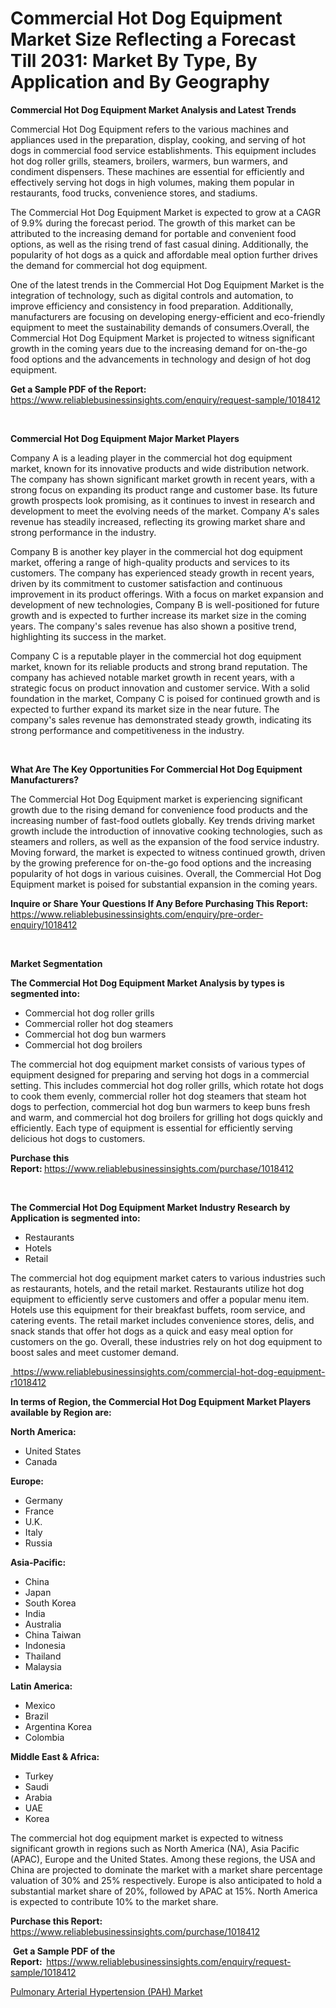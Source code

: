 <p><h1>Commercial Hot Dog Equipment Market Size Reflecting a Forecast Till 2031: Market By Type, By Application and By Geography</h1></p><p><strong>Commercial Hot Dog Equipment Market Analysis and Latest Trends</strong></p>
<p><p>Commercial Hot Dog Equipment refers to the various machines and appliances used in the preparation, display, cooking, and serving of hot dogs in commercial food service establishments. This equipment includes hot dog roller grills, steamers, broilers, warmers, bun warmers, and condiment dispensers. These machines are essential for efficiently and effectively serving hot dogs in high volumes, making them popular in restaurants, food trucks, convenience stores, and stadiums.</p><p>The Commercial Hot Dog Equipment Market is expected to grow at a CAGR of 9.9% during the forecast period. The growth of this market can be attributed to the increasing demand for portable and convenient food options, as well as the rising trend of fast casual dining. Additionally, the popularity of hot dogs as a quick and affordable meal option further drives the demand for commercial hot dog equipment.</p><p>One of the latest trends in the Commercial Hot Dog Equipment Market is the integration of technology, such as digital controls and automation, to improve efficiency and consistency in food preparation. Additionally, manufacturers are focusing on developing energy-efficient and eco-friendly equipment to meet the sustainability demands of consumers.Overall, the Commercial Hot Dog Equipment Market is projected to witness significant growth in the coming years due to the increasing demand for on-the-go food options and the advancements in technology and design of hot dog equipment.</p></p>
<p><strong>Get a Sample PDF of the Report:&nbsp;</strong> <a href="https://www.reliablebusinessinsights.com/enquiry/request-sample/1018412">https://www.reliablebusinessinsights.com/enquiry/request-sample/1018412</a></p>
<p>&nbsp;</p>
<p><strong>Commercial Hot Dog Equipment Major Market Players</strong></p>
<p><p>Company A is a leading player in the commercial hot dog equipment market, known for its innovative products and wide distribution network. The company has shown significant market growth in recent years, with a strong focus on expanding its product range and customer base. Its future growth prospects look promising, as it continues to invest in research and development to meet the evolving needs of the market. Company A's sales revenue has steadily increased, reflecting its growing market share and strong performance in the industry.</p><p>Company B is another key player in the commercial hot dog equipment market, offering a range of high-quality products and services to its customers. The company has experienced steady growth in recent years, driven by its commitment to customer satisfaction and continuous improvement in its product offerings. With a focus on market expansion and development of new technologies, Company B is well-positioned for future growth and is expected to further increase its market size in the coming years. The company's sales revenue has also shown a positive trend, highlighting its success in the market.</p><p>Company C is a reputable player in the commercial hot dog equipment market, known for its reliable products and strong brand reputation. The company has achieved notable market growth in recent years, with a strategic focus on product innovation and customer service. With a solid foundation in the market, Company C is poised for continued growth and is expected to further expand its market size in the near future. The company's sales revenue has demonstrated steady growth, indicating its strong performance and competitiveness in the industry.</p></p>
<p>&nbsp;</p>
<p><strong>What Are The Key Opportunities For Commercial Hot Dog Equipment Manufacturers?</strong></p>
<p><p>The Commercial Hot Dog Equipment market is experiencing significant growth due to the rising demand for convenience food products and the increasing number of fast-food outlets globally. Key trends driving market growth include the introduction of innovative cooking technologies, such as steamers and rollers, as well as the expansion of the food service industry. Moving forward, the market is expected to witness continued growth, driven by the growing preference for on-the-go food options and the increasing popularity of hot dogs in various cuisines. Overall, the Commercial Hot Dog Equipment market is poised for substantial expansion in the coming years.</p></p>
<p><strong>Inquire or Share Your Questions If Any Before Purchasing This Report:</strong> <a href="https://www.reliablebusinessinsights.com/enquiry/pre-order-enquiry/1018412">https://www.reliablebusinessinsights.com/enquiry/pre-order-enquiry/1018412</a></p>
<p>&nbsp;</p>
<p><strong>Market Segmentation</strong></p>
<p><strong>The Commercial Hot Dog Equipment Market Analysis by types is segmented into:</strong></p>
<p><ul><li>Commercial hot dog roller grills</li><li>Commercial roller hot dog steamers</li><li>Commercial hot dog bun warmers</li><li>Commercial hot dog broilers</li></ul></p>
<p><p>The commercial hot dog equipment market consists of various types of equipment designed for preparing and serving hot dogs in a commercial setting. This includes commercial hot dog roller grills, which rotate hot dogs to cook them evenly, commercial roller hot dog steamers that steam hot dogs to perfection, commercial hot dog bun warmers to keep buns fresh and warm, and commercial hot dog broilers for grilling hot dogs quickly and efficiently. Each type of equipment is essential for efficiently serving delicious hot dogs to customers.</p></p>
<p><strong>Purchase this Report:&nbsp;</strong><a href="https://www.reliablebusinessinsights.com/purchase/1018412">https://www.reliablebusinessinsights.com/purchase/1018412</a></p>
<p>&nbsp;</p>
<p><strong>The Commercial Hot Dog Equipment Market Industry Research by Application is segmented into:</strong></p>
<p><ul><li>Restaurants</li><li>Hotels</li><li>Retail</li></ul></p>
<p><p>The commercial hot dog equipment market caters to various industries such as restaurants, hotels, and the retail market. Restaurants utilize hot dog equipment to efficiently serve customers and offer a popular menu item. Hotels use this equipment for their breakfast buffets, room service, and catering events. The retail market includes convenience stores, delis, and snack stands that offer hot dogs as a quick and easy meal option for customers on the go. Overall, these industries rely on hot dog equipment to boost sales and meet customer demand.</p></p>
<p><a href="https://www.reliablebusinessinsights.com/commercial-hot-dog-equipment-r1018412">&nbsp;https://www.reliablebusinessinsights.com/commercial-hot-dog-equipment-r1018412</a></p>
<p><strong>In terms of Region, the Commercial Hot Dog Equipment Market Players available by Region are:</strong></p>
<p>
    <p> <strong> North America: </strong>
        <ul>
            <li>United States</li>
            <li>Canada</li>
        </ul>
        </p> 
    <p> <strong> Europe: </strong>
        <ul>
            <li>Germany</li>
            <li>France</li>
            <li>U.K.</li>
            <li>Italy</li>
            <li>Russia</li>
        </ul>
        </p> 
    <p> <strong> Asia-Pacific: </strong>
        <ul>
            <li>China</li>
            <li>Japan</li>
            <li>South Korea</li>
            <li>India</li>
            <li>Australia</li>
            <li>China Taiwan</li>
            <li>Indonesia</li>
            <li>Thailand</li>
            <li>Malaysia</li>
        </ul>
        </p> 
    <p> <strong> Latin America: </strong>
        <ul>
            <li>Mexico</li>
            <li>Brazil</li>
            <li>Argentina Korea</li>
            <li>Colombia</li>
        </ul>
        </p> 
    <p> <strong> Middle East & Africa: </strong>
        <ul>
            <li>Turkey</li>
            <li>Saudi</li>
            <li>Arabia</li>
            <li>UAE</li>
            <li>Korea</li>
        </ul>
    </p>
    </p>
<p><p>The commercial hot dog equipment market is expected to witness significant growth in regions such as North America (NA), Asia Pacific (APAC), Europe and the United States. Among these regions, the USA and China are projected to dominate the market with a market share percentage valuation of 30% and 25% respectively. Europe is also anticipated to hold a substantial market share of 20%, followed by APAC at 15%. North America is expected to contribute 10% to the market share.</p></p>
<p><strong>Purchase this Report: </strong><a href="https://www.reliablebusinessinsights.com/purchase/1018412">https://www.reliablebusinessinsights.com/purchase/1018412</a></p>
<p>&nbsp;<strong>Get a Sample PDF of the Report:&nbsp;&nbsp;</strong><a href="https://www.reliablebusinessinsights.com/enquiry/request-sample/1018412">https://www.reliablebusinessinsights.com/enquiry/request-sample/1018412</a></p>
<p><strong></strong></p>
<p><p><a href="https://github.com/mabutironaldo/Market-Research-Report-List-4/blob/main/pulmonary-arterial-hypertension-pah-market.md">Pulmonary Arterial Hypertension (PAH) Market</a></p></p>